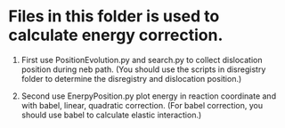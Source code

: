 # Files in this folder is used to calculate energy correction.

1. First use PositionEvolution.py and search.py to collect dislocation position during neb path. (You should use the scripts in disregistry folder to determine the disregistry and dislocation position.)

2. Second use EnerpyPosition.py plot energy in reaction coordinate and with babel, linear, quadratic correction. (For babel correction, you should use babel to calculate elastic interaction.)
